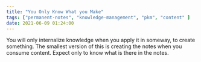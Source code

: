 ```yaml
---
title: "You Only Know What you Make"
tags: ["permanent-notes", "knowledge-management", "pkm", "content" ]
date: 2021-06-09 01:24:00
---
```


You will only internalize knowledge when you apply it in someway, to create something. The smallest version of this is creating the notes when you consume content. Expect only to know what is there in the notes.